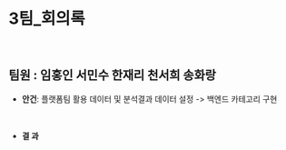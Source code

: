 # 3팀_회의록 #

<br>

## **팀원 : 임홍인 서민수 한재리 천서희 송화랑**
+ **안건**: 플랫폼팀 활용 데이터 및 분석결과 데이터 설정 -> 백엔드 카테고리 구현

<br>

+ **결 과**
